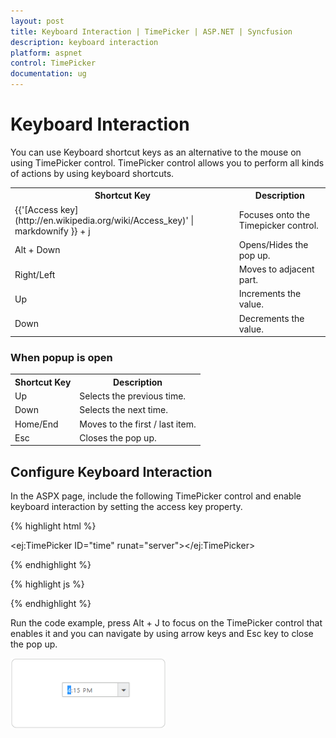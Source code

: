 ```yaml
---
layout: post
title: Keyboard Interaction | TimePicker | ASP.NET | Syncfusion
description: keyboard interaction
platform: aspnet
control: TimePicker
documentation: ug
---
```


# Keyboard Interaction

You can use Keyboard shortcut keys as an alternative to the mouse on using TimePicker control. TimePicker control allows you to perform all kinds of actions by using keyboard shortcuts.

<table>
<tr>
<th>
Shortcut Key</th><th>
Description</th></tr>
<tr>
<td>
{{'[Access key](http://en.wikipedia.org/wiki/Access_key)' | markdownify }} + j</td><td>
Focuses onto the Timepicker control.</td></tr>
<tr>
<td>
Alt + Down</td><td>
Opens/Hides the pop up.</td></tr>
<tr>
<td>
Right/Left</td><td>
Moves to adjacent part.</td></tr>
<tr>
<td>
Up</td><td>
Increments the value.</td></tr>
<tr>
<td>
Down</td><td>
Decrements the value.</td></tr>
</table>


### When popup is open

<table>
<tr>
<th>
Shortcut Key</th><th>
Description</th></tr>
<tr>
<td>
Up</td><td>
Selects the previous time. </td></tr>
<tr>
<td>
Down </td><td>
Selects the next time.</td></tr>
<tr>
<td>
Home/End</td><td>
Moves to the first / last item.</td></tr>
<tr>
<td>
Esc</td><td>
Closes the pop up.</td></tr>
</table>

## Configure Keyboard Interaction

In the ASPX page, include the following TimePicker control and enable keyboard interaction by setting the access key property.



{% highlight html %}

<ej:TimePicker ID="time" runat="server"></ej:TimePicker>

{% endhighlight %}



{% highlight js %}

<script type="text/javascript">
    $(function () {
         $(document).on("keydown", function (e) {
               if (e.altKey && e.keyCode === 74) { // j- key code.
                     $("#<%= time.ClientID %>").focus();
          }
       });
    });
</script>

{% endhighlight %}



Run the code example, press Alt + J to focus on the TimePicker control that enables it and you can navigate by using arrow keys and Esc key to close the pop up.



![](Keyboard-Interaction_images/Keyboard-Interaction_img1.png) 



